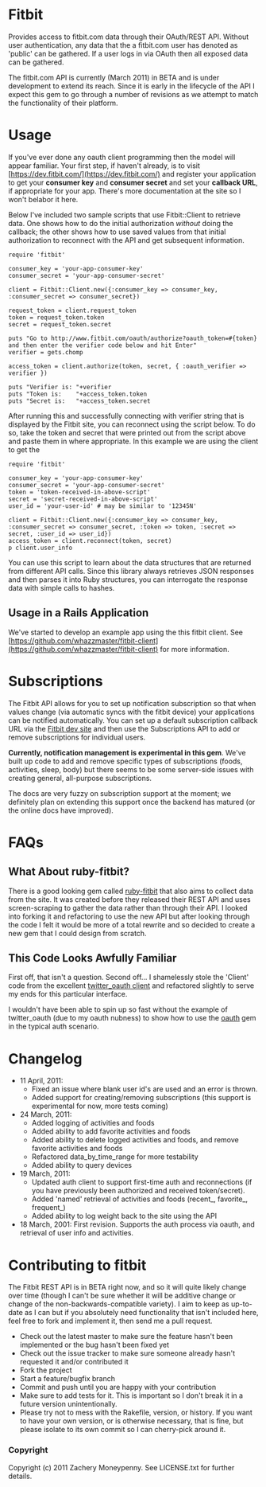 # Fitbit #

Provides access to fitbit.com data through their OAuth/REST API.  Without user authentication, any data
that the a fitbit.com user has denoted as 'public' can be gathered.  If a user logs in via OAuth then all
exposed data can be gathered.

The fitbit.com API is currently (March 2011) in BETA and is under development to extend its reach.  Since it is early in the lifecycle of the API I expect this gem to go through a number of revisions as we attempt to match the functionality of their platform.

# Usage #

If you've ever done any oauth client programming then the model will appear familiar.  Your first step, if haven't already, is to visit [https://dev.fitbit.com/](https://dev.fitbit.com/) and register your application to get your __consumer key__ and __consumer secret__ and set your __callback URL__, if appropriate for your app.  There's more documentation at the site so I won't belabor it here.

Below I've included two sample scripts that use Fitbit::Client to retrieve data.  One shows how to do the initial authorization _without_ doing the callback; the other shows how to use saved values from that initial authorization to reconnect with the API and get subsequent information.

	require 'fitbit'

	consumer_key = 'your-app-consumer-key'
	consumer_secret = 'your-app-consumer-secret'

	client = Fitbit::Client.new({:consumer_key => consumer_key, :consumer_secret => consumer_secret})

	request_token = client.request_token
	token = request_token.token
	secret = request_token.secret

	puts "Go to http://www.fitbit.com/oauth/authorize?oauth_token=#{token} and then enter the verifier code below and hit Enter"
	verifier = gets.chomp

	access_token = client.authorize(token, secret, { :oauth_verifier => verifier })

	puts "Verifier is: "+verifier
	puts "Token is:    "+access_token.token
	puts "Secret is:   "+access_token.secret

After running this and successfully connecting with verifier string that is displayed by the Fitbit site, you can reconnect using the script below.  To do so, take the token and secret that were printed out from the script above and paste them in where appropriate.  In this example we are using the client to get the

	require 'fitbit'

	consumer_key = 'your-app-consumer-key'
	consumer_secret = 'your-app-consumer-secret'
	token = 'token-received-in-above-script'
	secret = 'secret-received-in-above-script'
	user_id = 'your-user-id' # may be similar to '12345N'

	client = Fitbit::Client.new({:consumer_key => consumer_key, :consumer_secret => consumer_secret, :token => token, :secret => secret, :user_id => user_id})
	access_token = client.reconnect(token, secret)
 	p client.user_info

You can use this script to learn about the data structures that are returned from different API calls.  Since this library always retrieves JSON responses and then parses it into Ruby structures, you can interrogate the response data with simple calls to hashes.

## Usage in a Rails Application ##

We've started to develop an example app using the this fitbit client.  See [https://github.com/whazzmaster/fitbit-client](https://github.com/whazzmaster/fitbit-client) for more information.

# Subscriptions #

The Fitbit API allows for you to set up notification subscription so that when values change (via automatic syncs with the fitbit device) your applications can be notified automatically.  You can set up a default subscription callback URL via the [Fitbit dev site](https://dev.fitbit.com/ 'Fitbit Developer Site') and then use the Subscriptions API to add or remove subscriptions for individual users.

__Currently, notification management is experimental in this gem__.  We've built up code to add and remove specific types of subscriptions (foods, activities, sleep, body) but there seems to be some server-side issues with creating general, all-purpose subscriptions.

The docs are very fuzzy on subscription support at the moment; we definitely plan on extending this support once the backend has matured (or the online docs have improved).

# FAQs #

## What About ruby-fitbit? ##

There is a good looking gem called [ruby-fitbit](https://github.com/danmayer/ruby-fitbit "ruby-fitbit") that
also aims to collect data from the site.  It was created before they released their REST API and uses screen-scraping to gather the data rather than through their API.  I looked into forking it and refactoring
to use the new API but after looking through the code I felt it would be more of a total rewrite and so decided 
to create a new gem that I could design from scratch.

## This Code Looks Awfully Familiar ##

First off, that isn't a question. Second off... I shamelessly stole the 'Client' code from the excellent [twitter_oauth client](https://github.com/moomerman/twitter_oauth 'twitter_oauth') and refactored slightly to serve my ends for this particular interface.

I wouldn't have been able to spin up so fast without the example of twitter_oauth (due to my oauth nubness) to show how to use the [oauth](http://rubygems.org/gems/oauth 'oauth gem') gem in the typical auth scenario.

# Changelog #

* 11 April, 2011:
   * Fixed an issue where blank user id's are used and an error is thrown.
   * Added support for creating/removing subscriptions (this support is experimental for now, more tests coming)
* 24 March, 2011: 
   * Added logging of activities and foods
   * Added ability to add favorite activities and foods
   * Added ability to delete logged activities and foods, and remove favorite activities and foods
   * Refactored data_by_time_range for more testability
   * Added ability to query devices
* 19 March, 2011: 
   * Updated auth client to support first-time auth and reconnections (if you have previously been authorized and received token/secret). 
   * Added 'named' retrieval of activities and foods (recent_, favorite_, frequent_)
   * Added ability to log weight back to the site using the API
* 18 March, 2001: First revision. Supports the auth process via oauth, and retrieval of user info and activities.


#  Contributing to fitbit #

The Fitbit REST API is in BETA right now, and so it will quite likely change over time (though I can't be sure whether it will be additive change or change of the non-backwards-compatible variety).  I aim to keep as up-to-date as I can but if you absolutely need functionality that isn't included here, feel free to fork and implement it, then send me a pull request.
 
* Check out the latest master to make sure the feature hasn't been implemented or the bug hasn't been fixed yet
* Check out the issue tracker to make sure someone already hasn't requested it and/or contributed it
* Fork the project
* Start a feature/bugfix branch
* Commit and push until you are happy with your contribution
* Make sure to add tests for it. This is important so I don't break it in a future version unintentionally.
* Please try not to mess with the Rakefile, version, or history. If you want to have your own version, or is otherwise necessary, that is fine, but please isolate to its own commit so I can cherry-pick around it.

### Copyright ###

Copyright (c) 2011 Zachery Moneypenny. See LICENSE.txt for further details.